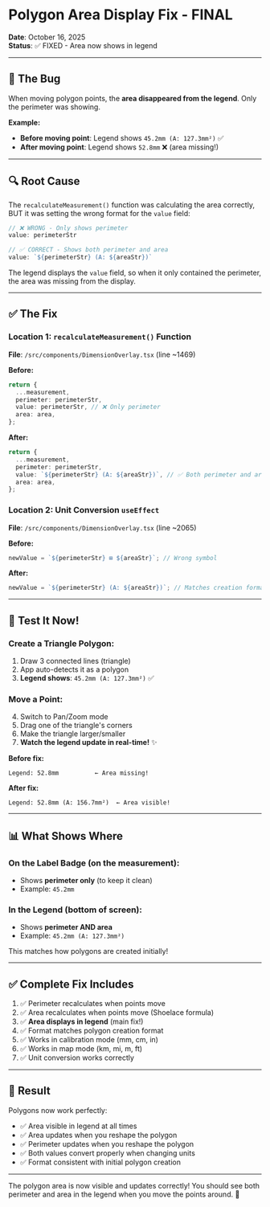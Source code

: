 # Polygon Area Display Fix - FINAL

**Date**: October 16, 2025  
**Status**: ✅ FIXED - Area now shows in legend

---

## 🐛 The Bug

When moving polygon points, the **area disappeared from the legend**. Only the perimeter was showing.

**Example:**
- **Before moving point**: Legend shows `45.2mm (A: 127.3mm²)` ✅
- **After moving point**: Legend shows `52.8mm` ❌ (area missing!)

---

## 🔍 Root Cause

The `recalculateMeasurement()` function was calculating the area correctly, BUT it was setting the wrong format for the `value` field:

```typescript
// ❌ WRONG - Only shows perimeter
value: perimeterStr

// ✅ CORRECT - Shows both perimeter and area
value: `${perimeterStr} (A: ${areaStr})`
```

The legend displays the `value` field, so when it only contained the perimeter, the area was missing from the display.

---

## ✅ The Fix

### Location 1: `recalculateMeasurement()` Function
**File**: `/src/components/DimensionOverlay.tsx` (line ~1469)

**Before:**
```typescript
return { 
  ...measurement, 
  perimeter: perimeterStr, 
  value: perimeterStr, // ❌ Only perimeter
  area: area,
};
```

**After:**
```typescript
return { 
  ...measurement, 
  perimeter: perimeterStr, 
  value: `${perimeterStr} (A: ${areaStr})`, // ✅ Both perimeter and area
  area: area,
};
```

### Location 2: Unit Conversion `useEffect`
**File**: `/src/components/DimensionOverlay.tsx` (line ~2065)

**Before:**
```typescript
newValue = `${perimeterStr} ⊞ ${areaStr}`; // Wrong symbol
```

**After:**
```typescript
newValue = `${perimeterStr} (A: ${areaStr})`; // Matches creation format
```

---

## 🧪 Test It Now!

### Create a Triangle Polygon:
1. Draw 3 connected lines (triangle)
2. App auto-detects it as a polygon
3. **Legend shows**: `45.2mm (A: 127.3mm²)` ✅

### Move a Point:
4. Switch to Pan/Zoom mode
5. Drag one of the triangle's corners
6. Make the triangle larger/smaller
7. **Watch the legend update in real-time!** ✨

**Before fix:**
```
Legend: 52.8mm          ← Area missing!
```

**After fix:**
```
Legend: 52.8mm (A: 156.7mm²)  ← Area visible!
```

---

## 📊 What Shows Where

### On the Label Badge (on the measurement):
- Shows **perimeter only** (to keep it clean)
- Example: `45.2mm`

### In the Legend (bottom of screen):
- Shows **perimeter AND area**
- Example: `45.2mm (A: 127.3mm²)`

This matches how polygons are created initially!

---

## ✅ Complete Fix Includes

1. ✅ Perimeter recalculates when points move
2. ✅ Area recalculates when points move (Shoelace formula)
3. ✅ **Area displays in legend** (main fix!)
4. ✅ Format matches polygon creation format
5. ✅ Works in calibration mode (mm, cm, in)
6. ✅ Works in map mode (km, mi, m, ft)
7. ✅ Unit conversion works correctly

---

## 🎯 Result

Polygons now work perfectly:
- ✅ Area visible in legend at all times
- ✅ Area updates when you reshape the polygon
- ✅ Perimeter updates when you reshape the polygon
- ✅ Both values convert properly when changing units
- ✅ Format consistent with initial polygon creation

---

The polygon area is now visible and updates correctly! You should see both perimeter and area in the legend when you move the points around. 🎉
